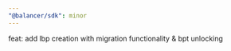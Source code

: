 ```yaml
---
"@balancer/sdk": minor
---
```


feat: add lbp creation with migration functionality & bpt unlocking

